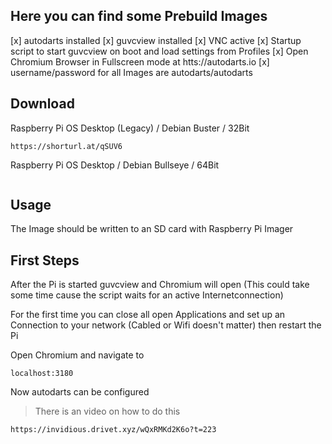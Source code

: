 ## Here you can find some Prebuild Images

[x] autodarts installed
[x] guvcview installed
[x] VNC active
[x] Startup script to start guvcview on boot and load settings from Profiles
[x] Open Chromium Browser in Fullscreen mode at htts://autodarts.io
[x] username/password for all Images are autodarts/autodarts

## Download

Raspberry Pi OS Desktop (Legacy) / Debian Buster / 32Bit
```
https://shorturl.at/qSUV6
```

Raspberry Pi OS Desktop / Debian Bullseye / 64Bit
```

```


## Usage

The Image should be written to an SD card with Raspberry Pi Imager

## First Steps

After the Pi is started guvcview and Chromium will open (This could take some time cause the script waits for an active Internetconnection)

For the first time you can close all open Applications and set up an Connection to your network (Cabled or Wifi doesn't matter) then restart the Pi


Open Chromium and navigate to
```
localhost:3180
```

Now autodarts can be configured

> There is an video on how to do this
```
https://invidious.drivet.xyz/wQxRMKd2K6o?t=223
```
